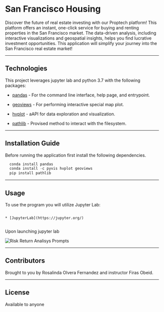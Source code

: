 # San Francisco Housing

Discover the future of real estate investing with our Proptech platform! This platform offers an instant, one-click service for buying and renting properties in the San Francisco market. The data-driven analysis, including interactive visualizations and geospatial insights, helps you find lucrative investment opportunities. This application will simplify your journey into the San Francisco real estate market!


---

## Technologies

This project leverages jupyter lab and python 3.7 with the following packages:

* [pandas](https://github.com/google/python-fire) - For the command line interface, help page, and entrypoint.

* [geoviews](https://geoviews.org/) - For performing interactive special map plot.

* [hvplot](https://hvplot.holoviz.org/) - aAPI for data exploration and visualization.

* [pathlib](https://docs.python.org/3/library/pathlib.html) - Provised method to interact with the filesystem.



---

## Installation Guide

Before running the application first install the following dependencies.

```python
  conda install pandas
  conda install -c pyvis hvplot geoviews
  pip install pathlib
```

---

## Usage

To use the  program you will utilize Jupyter Lab:
```

* [JupyterLab](https://jupyter.org/) 


```

Upon launching jupyter lab

![Risk Return Analisys Prompts](images/jupyter_lab.png)


---

## Contributors

Brought to you by Rosalinda Olvera Fernandez and instructor Firas Obeid.

---

## License

Available to anyone 
